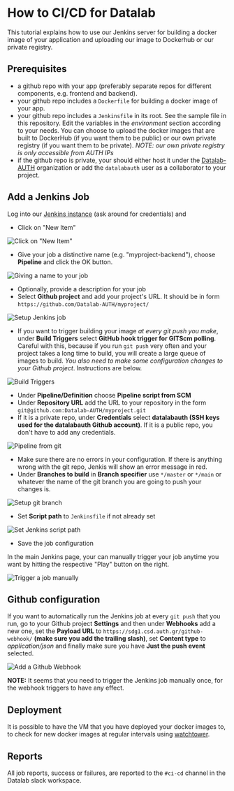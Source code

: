 # How to CI/CD for Datalab

This tutorial explains how to use our Jenkins server for building a
docker image of your application and uploading our image to Dockerhub or
our private registry.

## Prerequisites

* a github repo with your app (preferably separate repos for different
  components, e.g. frontend and backend).
* your github repo includes a `Dockerfile` for building a docker image of your
  app.
* your github repo includes a `Jenkinsfile` in its root. See the sample file
  in this repository. Edit the variables in the *environment* section
  according to your needs. You can choose to upload the docker images that
  are built to DockerHub (if you want them to be public) or our own private
  registry (if you want them to be private).
  *NOTE: our own private registry is only accessible from AUTH IPs*
* if the github repo is private, your should either host it under the
  [Datalab-AUTH](https://github.com/orgs/Datalab-AUTH) organization or
  add the `datalabauth` user as a collaborator to your project.

## Add a Jenkins Job

Log into our [Jenkins instance](https://sdg1.csd.auth.gr/)
(ask around for credentials) and

* Click on "New Item"

![Click on "New Item"](img/new_item.png)

* Give your job a distinctive name (e.g. "myproject-backend"), choose
  **Pipeline** and click the OK button.

![Giving a name to your job](img/job_name.png)

* Optionally, provide a description for your job
* Select **Github project** and add your project's URL. It should be in
  form `https://github.com/Datalab-AUTH/myproject/`

![Setup Jenkins job](img/github_project.png)

* If you want to trigger building your image *at every git push you make*,
  under **Build Triggers** select
  **GitHub hook trigger for GITScm polling**. Careful with this, because
  if you run `git push` very often and your project takes a long time to
  build, you will create a large queue of images to build.
  *You also need to make some configuration changes to your Github project*.
  Instructions are below.

![Build Triggers](img/build_triggers.png)

* Under **Pipeline/Definition** choose **Pipeline script from SCM**
* Under **Repository URL** add the URL to your repository in the form
  `git@github.com:Datalab-AUTH/myproject.git`
* If it is a private repo, under **Credentials** select
  **datalabauth (SSH keys used for the datalabauth Github account)**.
  If it is a public repo, you don't have to add any credentials.

![Pipeline from git](img/pipeline_from_git.png)

* Make sure there are no errors in your configuration. If there is
  anything wrong with the git repo, Jenkis will show an error message in
  red.
* Under **Branches to build** in **Branch specifier** use `*/master` or
  `*/main` or whatever the name of the git branch you are going to push
  your changes is.

![Setup git branch](img/branch.png)

* Set **Script path** to `Jenkinsfile` if not already set

![Set Jenkins script path](img/script_path.png)

* Save the job configuration

In the main Jenkins page, your can manually trigger your job anytime you
want by hitting the respective "Play" button on the right.

![Trigger a job manually](img/play.png)

## Github configuration

If you want to automatically run the Jenkins job at every `git push`
that you run, go to your Github project **Settings** and then under
**Webhooks** add a new one, set the **Payload URL** to
`https://sdg1.csd.auth.gr/github-webhook/`
**(make sure you add the trailing slash)**,
set **Content type** to *application/json* and finally make sure you
have **Just the push event** selected.

![Add a Github Webhook](img/webhook.png)

**NOTE:** It seems that you need to trigger the Jenkins job manually
once, for the webhook triggers to have any effect.

## Deployment

It is possible to have the VM that you have deployed your docker images
to, to check for new docker images at regular intervals using
[watchtower](https://containrrr.dev/watchtower/).

## Reports

All job reports, success or failures, are reported to the `#ci-cd`
channel in the Datalab slack workspace.

